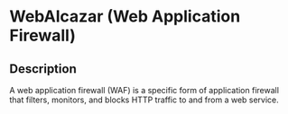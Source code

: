 # WebAlcazar (Web Application Firewall)
## Description
A web application firewall (WAF) is a specific form of application firewall that filters, monitors, and blocks HTTP traffic to and from a web service.
